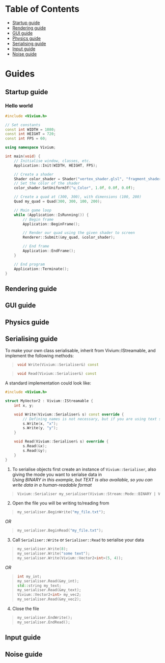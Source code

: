 # Table of Contents

- [ Startup guide ](#StartupGuide)
- [ Rendering guide ](#RenderingGuide)
- [ GUI guide ](#GUIGuide)
- [ Physics guide ](#PhysicsGuide)
- [ Serialising guide ](#SerialisingGuide)
- [ Input guide ](#InputGuide)
- [ Noise guide ](#NoiseGuide)

# Guides
<a name="StartupGuide"></a>
## Startup guide

### Hello world

```c++
#include <Vivium.h>

// Set constants
const int WIDTH = 1080;
const int HEIGHT = 720;
const int FPS = 60;

using namespace Vivium;

int main(void) {
	// Initialise window, classes, etc.
	Application::Init(WIDTH, HEIGHT, FPS);

	// Create a shader
	Shader color_shader = Shader("vertex_shader.glsl", "fragment_shader.glsl");
	// Set the color of the shader
	color_shader.SetUniform3f("u_Color", 1.0f, 0.0f, 0.0f);

	// Create a quad at (300, 300), with dimensions (100, 200)
	Quad my_quad = Quad(300, 300, 100, 200);

	// Main game loop
	while (Application::IsRunning()) {
		// Begin frame
		Application::BeginFrame();

		// Render our quad using the given shader to screen
		Renderer::Submit(&my_quad, &color_shader);

		// End frame
		Application::EndFrame();
	}

	// End program
	Application::Terminate();
}
```

<a name="RenderingGuide"></a>
## Rendering guide
<a name="GUIGuide"></a>
## GUI guide
<a name="PhysicsGuide"></a>
## Physics guide
<a name="SerialisingGuide"></a>
## Serialising guide

To make your own class serialisable, inherit from Vivium::IStreamable, and implement the following methods:
>```c++
>void Write(Vivium::Serialiser&) const
>```

>```c++
>void Read(Vivium::Serialiser&) const
>```

A standard implementation could look like:
```c++
#include <Vivium.h>

struct MyVector2 : Vivium::IStreamable {
	int x, y;

	void Write(Vivium::Serialiser& s) const override {
		// Defining names is not necessary, but if you are using text serialisation, it makes the file more readable
		s.Write(x, "x");
		s.Write(y, "y");
	}

	void Read(Vivium::Serialiser& s) override {
		s.Read(&x);
		s.Read(&y);
	}
}
```

1. To serialise objects first create an instance of `Vivium::Serialiser`, also giving the mode you want to serialse data in  
*Using BINARY in this example, but TEXT is also available, so you can write data in a human-readable format*
>```c++
>Vivium::Serialiser my_serialiser(Vivium::Stream::Mode::BINARY | Vivium::Stream::Mode::TRUNC);
>```

2. Open the file you will be writing to/reading from
>```c++
>my_serialiser.BeginWrite("my_file.txt");
>```

*OR*

>```c++
>my_serialiser.BeginRead("my_file.txt");
>```

3. Call `Serialiser::Write` or `Serialiser::Read` to serialise your data

>```c++
>my_serialiser.Write(8);
>my_serialiser.Write("some text");
>my_serialiser.Write(Vivium::Vector2<int>(5, 4));
>```

*OR*

>```c++
>int my_int;
>my_serialiser.Read(&my_int);
>std::string my_text;
>my_serialiser.Read(&my_text);
>Vivium::Vector2<int> my_vec2;
>my_serialiser.Read(&my_vec2);
>```

4. Close the file
>```c++
>my_serialiser.EndWrite();
>my_serialiser.EndRead();
>```

<a name="InputGuide"></a>
## Input guide
<a name="NoiseGuide"></a>
## Noise guide
